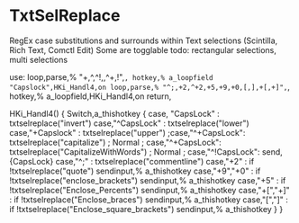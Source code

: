 # TxtSelReplace
RegEx case substitutions and surrounds within Text selections (Scintilla, Rich Text, Comctl Edit)
Some are togglable
todo: rectangular selections, multi selections

use:
loop,parse,% "+,^,^!,,^+,!",`,
	hotkey,% a_loopfield "Capslock",HKi_Handl4,on
loop,parse,% "^;,+2,^+2,+5,+9,+0,[,],+[,+]",`,
	hotkey,% a_loopfield,HKi_Handl4,on
return,
  
HKi_Handl4() {
	Switch,a_thishotkey {
			case, "CapsLock" : txtselreplace("invert")
			case,"^CapsLock" : txtselreplace("lower")
			case,"+Capslock" : txtselreplace("upper")
			;case,"^+CapsLock": txtselreplace("capitalize")	;	Normal	;
			case,"^+CapsLock": txtselreplace("CapitalizeWithWords")	;	Normal	;
			case,"^!CapsLock": send,{CapsLock}
			case,"^;" : txtselreplace("commentline")
			case,"+2" : if !txtselreplace("quote")
					sendinput,% a_thishotkey
			case,"+9","+0" : if !txtselreplace("enclose_brackets")
					sendinput,% a_thishotkey
			case,"+5" : if !txtselreplace("Enclose_Percents")
					sendinput,% a_thishotkey
			case,"+[","+]" : if !txtselreplace("Enclose_braces")
					sendinput,% a_thishotkey
			case,"[","]" : if !txtselreplace("Enclose_square_brackets")
					sendinput,% a_thishotkey
}	}
